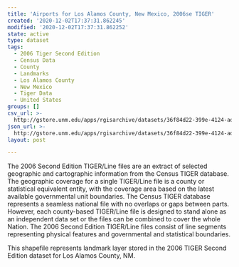 ```yaml
---
title: 'Airports for Los Alamos County, New Mexico, 2006se TIGER'
created: '2020-12-02T17:37:31.862245'
modified: '2020-12-02T17:37:31.862252'
state: active
type: dataset
tags:
  - 2006 Tiger Second Edition
  - Census Data
  - County
  - Landmarks
  - Los Alamos County
  - New Mexico
  - Tiger Data
  - United States
groups: []
csv_url: >-
  http://gstore.unm.edu/apps/rgisarchive/datasets/36f84d22-399e-4124-ade1-0689c1527c51/tgr2006se_losa_lkd.derived.csv
json_url: >-
  http://gstore.unm.edu/apps/rgisarchive/datasets/36f84d22-399e-4124-ade1-0689c1527c51/tgr2006se_losa_lkd.derived.json
layout: post

---
```

The 2006 Second Edition TIGER/Line files are an extract of selected geographic and cartographic information from the Census TIGER database.  The geographic coverage for a single TIGER/Line file is a county or statistical equivalent entity, with the coverage area based on the latest available governmental unit boundaries. The Census TIGER database represents a seamless national file with no overlaps or gaps between parts.  However, each county-based TIGER/Line file is designed to stand alone as an independent data set or the files can be combined to cover the whole Nation.  The 2006 Second Edition  TIGER/Line files consist of line segments representing physical features and governmental and statistical boundaries.  

This shapefile represents landmark layer stored in the 2006 TIGER Second Edition dataset for Los Alamos County, NM.
